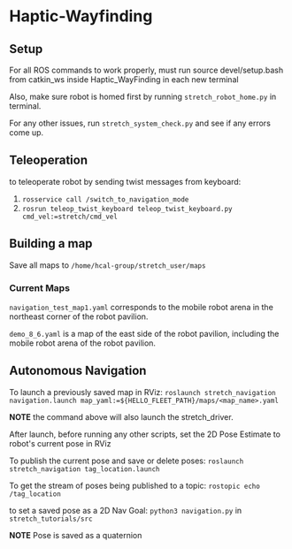 # Haptic-Wayfinding
## Setup
For all ROS commands to work properly, must run source devel/setup.bash from catkin_ws inside Haptic_WayFinding in each new terminal

Also, make sure robot is homed first by running `stretch_robot_home.py` in terminal.

For any other issues, run `stretch_system_check.py` and see if any errors come up.

## Teleoperation
to teleoperate robot by sending twist messages from keyboard:
1. `rosservice call /switch_to_navigation_mode`
2. `rosrun teleop_twist_keyboard teleop_twist_keyboard.py cmd_vel:=stretch/cmd_vel`

## Building a map
Save all maps to `/home/hcal-group/stretch_user/maps`

### Current Maps
`navigation_test_map1.yaml` corresponds to the mobile robot arena in the northeast corner of the robot pavilion.

`demo_8_6.yaml` is a map of the east side of the robot pavilion, including the mobile robot arena of the robot pavilion.

## Autonomous Navigation
To launch a previously saved map in RViz: ```roslaunch stretch_navigation navigation.launch map_yaml:=${HELLO_FLEET_PATH}/maps/<map_name>.yaml```

   **NOTE** the command above will also launch the stretch_driver.
   
After launch, before running any other scripts, set the 2D Pose Estimate to robot's current pose in RViz

To publish the current pose and save or delete poses: `roslaunch stretch_navigation tag_location.launch`

To get the stream of poses being published to a topic: `rostopic echo /tag_location` 

to set a saved pose as a 2D Nav Goal: `python3 navigation.py` in `stretch_tutorials/src` 

**NOTE** Pose is saved as a quaternion
